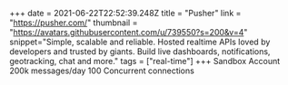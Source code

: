 +++
date = 2021-06-22T22:52:39.248Z
title = "Pusher"
link = "https://pusher.com/"
thumbnail = "https://avatars.githubusercontent.com/u/739550?s=200&v=4"
snippet="Simple, scalable and reliable. Hosted realtime APIs loved by developers and trusted by giants. Build live dashboards, notifications, geotracking, chat and more."
tags = ["real-time"]
+++
Sandbox Account
200k messages/day
100 Concurrent connections
